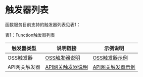 # 触发器列表

函数服务目前支持的触发器列表见表1：

表1：Function触发器列表

| 触发器类型    | 说明链接          | 示例说明 |
| ------------- | ----------------- | -------- |
| OSS触发器     |  [OSS触发器说明](../triggermanagement/eventsourceservice/oss-tirgger.md)|  [OSS触发器示例](../../../Operation-Guide/use-cases/oss-case.md)        |
| API网关触发器 | [API网关触发器说明](../triggermanagement/eventsourceservice/apig-tigger.md)  | [API网关触发器示例](../../../Operation-Guide/use-cases/apig-case.md)  |
